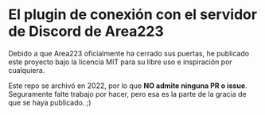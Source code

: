 # El plugin de conexión con el servidor de Discord de Area223

Debido a que Area223 oficialmente ha cerrado sus puertas, he publicado este proyecto bajo la licencia MIT para su libre uso e inspiración por cualquiera.

Este repo se archivó en 2022, por lo que **NO admite ninguna PR o issue**. Seguramente falte trabajo por hacer, pero esa es la parte de la gracia de que se haya publicado. ;)
